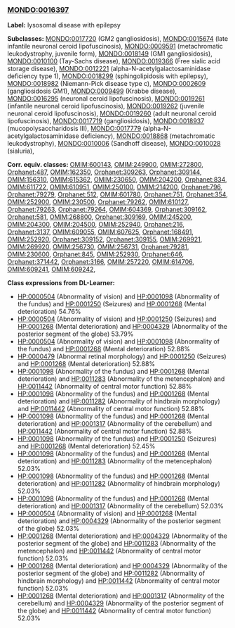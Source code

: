 
### [MONDO:0016397](http://purl.obolibrary.org/obo/MONDO_0016397)
**Label:** lysosomal disease with epilepsy

**Subclasses:** [MONDO:0017720](http://purl.obolibrary.org/obo/MONDO_0017720) (GM2 gangliosidosis), [MONDO:0015674](http://purl.obolibrary.org/obo/MONDO_0015674) (late infantile neuronal ceroid lipofuscinosis), [MONDO:0009591](http://purl.obolibrary.org/obo/MONDO_0009591) (metachromatic leukodystrophy, juvenile form), [MONDO:0018149](http://purl.obolibrary.org/obo/MONDO_0018149) (GM1 gangliosidosis), [MONDO:0010100](http://purl.obolibrary.org/obo/MONDO_0010100) (Tay-Sachs disease), [MONDO:0019366](http://purl.obolibrary.org/obo/MONDO_0019366) (Free sialic acid storage disease), [MONDO:0012221](http://purl.obolibrary.org/obo/MONDO_0012221) (alpha-N-acetylgalactosaminidase deficiency type 1), [MONDO:0018299](http://purl.obolibrary.org/obo/MONDO_0018299) (sphingolipidosis with epilepsy), [MONDO:0018982](http://purl.obolibrary.org/obo/MONDO_0018982) (Niemann-Pick disease type c), [MONDO:0002609](http://purl.obolibrary.org/obo/MONDO_0002609) (gangliosidosis GM1), [MONDO:0009499](http://purl.obolibrary.org/obo/MONDO_0009499) (Krabbe disease), [MONDO:0016295](http://purl.obolibrary.org/obo/MONDO_0016295) (neuronal ceroid lipofuscinosis), [MONDO:0019261](http://purl.obolibrary.org/obo/MONDO_0019261) (infantile neuronal ceroid lipofuscinosis), [MONDO:0019262](http://purl.obolibrary.org/obo/MONDO_0019262) (juvenile neuronal ceroid lipofuscinosis), [MONDO:0019260](http://purl.obolibrary.org/obo/MONDO_0019260) (adult neuronal ceroid lipofuscinosis), [MONDO:0017719](http://purl.obolibrary.org/obo/MONDO_0017719) (gangliosidosis), [MONDO:0018937](http://purl.obolibrary.org/obo/MONDO_0018937) (mucopolysaccharidosis III), [MONDO:0017779](http://purl.obolibrary.org/obo/MONDO_0017779) (alpha-N-acetylgalactosaminidase deficiency), [MONDO:0018868](http://purl.obolibrary.org/obo/MONDO_0018868) (metachromatic leukodystrophy), [MONDO:0010006](http://purl.obolibrary.org/obo/MONDO_0010006) (Sandhoff disease), [MONDO:0010028](http://purl.obolibrary.org/obo/MONDO_0010028) (sialuria), 

**Corr. equiv. classes:** [OMIM:600143](http://purl.obolibrary.org/obo/OMIM_600143), [OMIM:249900](http://purl.obolibrary.org/obo/OMIM_249900), [OMIM:272800](http://purl.obolibrary.org/obo/OMIM_272800), [Orphanet:487](http://www.orpha.net/ORDO/Orphanet_487), [OMIM:162350](http://purl.obolibrary.org/obo/OMIM_162350), [Orphanet:309263](http://www.orpha.net/ORDO/Orphanet_309263), [Orphanet:309144](http://www.orpha.net/ORDO/Orphanet_309144), [OMIM:156310](http://purl.obolibrary.org/obo/OMIM_156310), [OMIM:615362](http://purl.obolibrary.org/obo/OMIM_615362), [OMIM:230650](http://purl.obolibrary.org/obo/OMIM_230650), [OMIM:204200](http://purl.obolibrary.org/obo/OMIM_204200), [Orphanet:834](http://www.orpha.net/ORDO/Orphanet_834), [OMIM:611722](http://purl.obolibrary.org/obo/OMIM_611722), [OMIM:610951](http://purl.obolibrary.org/obo/OMIM_610951), [OMIM:250100](http://purl.obolibrary.org/obo/OMIM_250100), [OMIM:214200](http://purl.obolibrary.org/obo/OMIM_214200), [Orphanet:796](http://www.orpha.net/ORDO/Orphanet_796), [Orphanet:79279](http://www.orpha.net/ORDO/Orphanet_79279), [Orphanet:512](http://www.orpha.net/ORDO/Orphanet_512), [OMIM:601780](http://purl.obolibrary.org/obo/OMIM_601780), [Orphanet:751](http://www.orpha.net/ORDO/Orphanet_751), [Orphanet:354](http://www.orpha.net/ORDO/Orphanet_354), [OMIM:252900](http://purl.obolibrary.org/obo/OMIM_252900), [OMIM:230500](http://purl.obolibrary.org/obo/OMIM_230500), [Orphanet:79262](http://www.orpha.net/ORDO/Orphanet_79262), [OMIM:610127](http://purl.obolibrary.org/obo/OMIM_610127), [Orphanet:79263](http://www.orpha.net/ORDO/Orphanet_79263), [Orphanet:79264](http://www.orpha.net/ORDO/Orphanet_79264), [OMIM:604369](http://purl.obolibrary.org/obo/OMIM_604369), [Orphanet:309162](http://www.orpha.net/ORDO/Orphanet_309162), [Orphanet:581](http://www.orpha.net/ORDO/Orphanet_581), [OMIM:268800](http://purl.obolibrary.org/obo/OMIM_268800), [Orphanet:309169](http://www.orpha.net/ORDO/Orphanet_309169), [OMIM:245200](http://purl.obolibrary.org/obo/OMIM_245200), [OMIM:204300](http://purl.obolibrary.org/obo/OMIM_204300), [OMIM:204500](http://purl.obolibrary.org/obo/OMIM_204500), [OMIM:252940](http://purl.obolibrary.org/obo/OMIM_252940), [Orphanet:216](http://www.orpha.net/ORDO/Orphanet_216), [Orphanet:3137](http://www.orpha.net/ORDO/Orphanet_3137), [OMIM:609055](http://purl.obolibrary.org/obo/OMIM_609055), [OMIM:607625](http://purl.obolibrary.org/obo/OMIM_607625), [Orphanet:168491](http://www.orpha.net/ORDO/Orphanet_168491), [OMIM:252920](http://purl.obolibrary.org/obo/OMIM_252920), [Orphanet:309152](http://www.orpha.net/ORDO/Orphanet_309152), [Orphanet:309155](http://www.orpha.net/ORDO/Orphanet_309155), [OMIM:269921](http://purl.obolibrary.org/obo/OMIM_269921), [OMIM:269920](http://purl.obolibrary.org/obo/OMIM_269920), [OMIM:256730](http://purl.obolibrary.org/obo/OMIM_256730), [OMIM:256731](http://purl.obolibrary.org/obo/OMIM_256731), [Orphanet:79281](http://www.orpha.net/ORDO/Orphanet_79281), [OMIM:230600](http://purl.obolibrary.org/obo/OMIM_230600), [Orphanet:845](http://www.orpha.net/ORDO/Orphanet_845), [OMIM:252930](http://purl.obolibrary.org/obo/OMIM_252930), [Orphanet:646](http://www.orpha.net/ORDO/Orphanet_646), [Orphanet:371442](http://www.orpha.net/ORDO/Orphanet_371442), [Orphanet:3166](http://www.orpha.net/ORDO/Orphanet_3166), [OMIM:257220](http://purl.obolibrary.org/obo/OMIM_257220), [OMIM:614706](http://purl.obolibrary.org/obo/OMIM_614706), [OMIM:609241](http://purl.obolibrary.org/obo/OMIM_609241), [OMIM:609242](http://purl.obolibrary.org/obo/OMIM_609242), 

**Class expressions from DL-Learner:**

- [HP:0000504](http://purl.obolibrary.org/obo/HP_0000504) (Abnormality of vision) and [HP:0001098](http://purl.obolibrary.org/obo/HP_0001098) (Abnormality of the fundus) and [HP:0001250](http://purl.obolibrary.org/obo/HP_0001250) (Seizures) and [HP:0001268](http://purl.obolibrary.org/obo/HP_0001268) (Mental deterioration) 54.76%
- [HP:0000504](http://purl.obolibrary.org/obo/HP_0000504) (Abnormality of vision) and [HP:0001250](http://purl.obolibrary.org/obo/HP_0001250) (Seizures) and [HP:0001268](http://purl.obolibrary.org/obo/HP_0001268) (Mental deterioration) and [HP:0004329](http://purl.obolibrary.org/obo/HP_0004329) (Abnormality of the posterior segment of the globe) 53.79%
- [HP:0000504](http://purl.obolibrary.org/obo/HP_0000504) (Abnormality of vision) and [HP:0001098](http://purl.obolibrary.org/obo/HP_0001098) (Abnormality of the fundus) and [HP:0001268](http://purl.obolibrary.org/obo/HP_0001268) (Mental deterioration) 52.88%
- [HP:0000479](http://purl.obolibrary.org/obo/HP_0000479) (Abnormal retinal morphology) and [HP:0001250](http://purl.obolibrary.org/obo/HP_0001250) (Seizures) and [HP:0001268](http://purl.obolibrary.org/obo/HP_0001268) (Mental deterioration) 52.88%
- [HP:0001098](http://purl.obolibrary.org/obo/HP_0001098) (Abnormality of the fundus) and [HP:0001268](http://purl.obolibrary.org/obo/HP_0001268) (Mental deterioration) and [HP:0011283](http://purl.obolibrary.org/obo/HP_0011283) (Abnormality of the metencephalon) and [HP:0011442](http://purl.obolibrary.org/obo/HP_0011442) (Abnormality of central motor function) 52.88%
- [HP:0001098](http://purl.obolibrary.org/obo/HP_0001098) (Abnormality of the fundus) and [HP:0001268](http://purl.obolibrary.org/obo/HP_0001268) (Mental deterioration) and [HP:0011282](http://purl.obolibrary.org/obo/HP_0011282) (Abnormality of hindbrain morphology) and [HP:0011442](http://purl.obolibrary.org/obo/HP_0011442) (Abnormality of central motor function) 52.88%
- [HP:0001098](http://purl.obolibrary.org/obo/HP_0001098) (Abnormality of the fundus) and [HP:0001268](http://purl.obolibrary.org/obo/HP_0001268) (Mental deterioration) and [HP:0001317](http://purl.obolibrary.org/obo/HP_0001317) (Abnormality of the cerebellum) and [HP:0011442](http://purl.obolibrary.org/obo/HP_0011442) (Abnormality of central motor function) 52.88%
- [HP:0001098](http://purl.obolibrary.org/obo/HP_0001098) (Abnormality of the fundus) and [HP:0001250](http://purl.obolibrary.org/obo/HP_0001250) (Seizures) and [HP:0001268](http://purl.obolibrary.org/obo/HP_0001268) (Mental deterioration) 52.45%
- [HP:0001098](http://purl.obolibrary.org/obo/HP_0001098) (Abnormality of the fundus) and [HP:0001268](http://purl.obolibrary.org/obo/HP_0001268) (Mental deterioration) and [HP:0011283](http://purl.obolibrary.org/obo/HP_0011283) (Abnormality of the metencephalon) 52.03%
- [HP:0001098](http://purl.obolibrary.org/obo/HP_0001098) (Abnormality of the fundus) and [HP:0001268](http://purl.obolibrary.org/obo/HP_0001268) (Mental deterioration) and [HP:0011282](http://purl.obolibrary.org/obo/HP_0011282) (Abnormality of hindbrain morphology) 52.03%
- [HP:0001098](http://purl.obolibrary.org/obo/HP_0001098) (Abnormality of the fundus) and [HP:0001268](http://purl.obolibrary.org/obo/HP_0001268) (Mental deterioration) and [HP:0001317](http://purl.obolibrary.org/obo/HP_0001317) (Abnormality of the cerebellum) 52.03%
- [HP:0000504](http://purl.obolibrary.org/obo/HP_0000504) (Abnormality of vision) and [HP:0001268](http://purl.obolibrary.org/obo/HP_0001268) (Mental deterioration) and [HP:0004329](http://purl.obolibrary.org/obo/HP_0004329) (Abnormality of the posterior segment of the globe) 52.03%
- [HP:0001268](http://purl.obolibrary.org/obo/HP_0001268) (Mental deterioration) and [HP:0004329](http://purl.obolibrary.org/obo/HP_0004329) (Abnormality of the posterior segment of the globe) and [HP:0011283](http://purl.obolibrary.org/obo/HP_0011283) (Abnormality of the metencephalon) and [HP:0011442](http://purl.obolibrary.org/obo/HP_0011442) (Abnormality of central motor function) 52.03%
- [HP:0001268](http://purl.obolibrary.org/obo/HP_0001268) (Mental deterioration) and [HP:0004329](http://purl.obolibrary.org/obo/HP_0004329) (Abnormality of the posterior segment of the globe) and [HP:0011282](http://purl.obolibrary.org/obo/HP_0011282) (Abnormality of hindbrain morphology) and [HP:0011442](http://purl.obolibrary.org/obo/HP_0011442) (Abnormality of central motor function) 52.03%
- [HP:0001268](http://purl.obolibrary.org/obo/HP_0001268) (Mental deterioration) and [HP:0001317](http://purl.obolibrary.org/obo/HP_0001317) (Abnormality of the cerebellum) and [HP:0004329](http://purl.obolibrary.org/obo/HP_0004329) (Abnormality of the posterior segment of the globe) and [HP:0011442](http://purl.obolibrary.org/obo/HP_0011442) (Abnormality of central motor function) 52.03%


